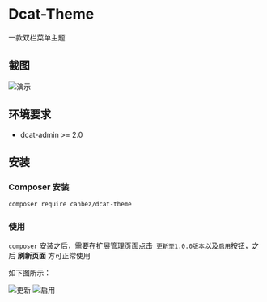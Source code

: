 # Dcat-Theme

一款双栏菜单主题

## 截图

![演示](https://github.com/canbez/dcat-theme/blob/f3a88b3304057d79bacade588350896c084c9f38/resources/assets/images/example.png?raw=true)

## 环境要求

* dcat-admin >= 2.0

## 安装

### Composer 安装

``` bash
composer require canbez/dcat-theme
```

### 使用

`composer` 安装之后，需要在扩展管理页面点击` 更新至1.0.0版本`以及` 启用 `按钮，之后 **刷新页面** 方可正常使用

如下图所示：

![更新](https://github.com/canbez/dcat-theme/blob/master/resources/assets/images/update.png?raw=true)
![启用](https://github.com/canbez/dcat-theme/blob/master/resources/assets/images/enable.png?raw=true)
